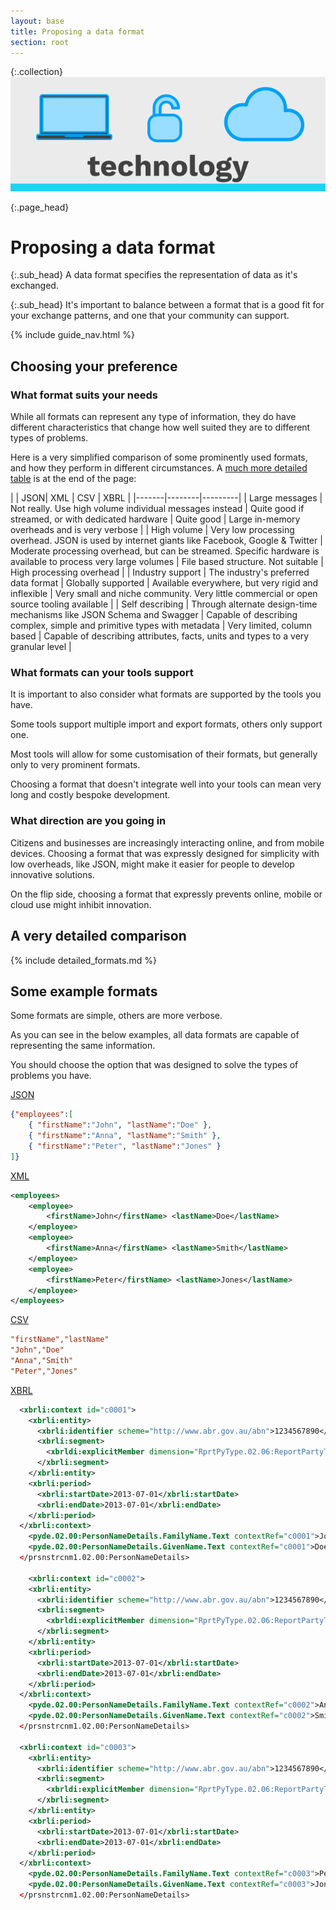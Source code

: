 ```yaml
---
layout: base
title: Proposing a data format
section: root
---
```


{:.collection}
![Technology](img/technology.svg)


{:.page_head}
# Proposing a data format

{:.sub_head}
A data format specifies the representation of data as it's exchanged.

{:.sub_head}
It's important to balance between a format that is a good fit for your exchange patterns, and one that your community can support.


{% include guide_nav.html %}

## Choosing your preference

### What format suits your needs

While all formats can represent any type of information, they do have different characteristics that change how well suited they are to different types of problems.

Here is a very simplified comparison of some prominently used formats, and how they perform in different circumstances. A [much more detailed table](#detail) is at the end of the page:

| | JSON| XML | CSV | XBRL |
|-------|--------|---------|
| Large messages | Not really. Use high volume individual messages instead | Quite good if streamed, or with dedicated hardware | Quite good | Large in-memory overheads and is very verbose |
| High volume | Very low processing overhead. JSON is used by internet giants like Facebook, Google & Twitter | Moderate processing overhead, but can be streamed. Specific hardware is available to process very large volumes | File based structure. Not suitable | High processing overhead |
| Industry support | The industry's preferred data format | Globally supported | Available everywhere, but very rigid and inflexible | Very small and niche community. Very little commercial or open source tooling available |
| Self describing | Through alternate design-time mechanisms like JSON Schema and Swagger | Capable of describing complex, simple and primitive types with metadata | Very limited, column based | Capable of describing attributes, facts, units and types to a very granular level |


### What formats can your tools support

It is important to also consider what formats are supported by the tools you have.

Some tools support multiple import and export formats, others only support one.

Most tools will allow for some customisation of their formats, but generally only to very prominent formats.

Choosing a format that doesn't integrate well into your tools can mean very long and costly bespoke development.

### What direction are you going in

Citizens and businesses are increasingly interacting online, and from mobile devices. Choosing a format that was expressly designed for simplicity with low overheads, like JSON, might make it easier for people to develop innovative solutions.

On the flip side, choosing a format that expressly prevents online, mobile or cloud use might inhibit innovation.

## A very detailed comparison

{% include detailed_formats.md %}

## Some example formats

Some formats are simple, others are more verbose.

As you can see in the below examples, all data formats are capable of representing the same information.

You should choose the option that was designed to solve the types of problems you have.


[JSON](https://en.wikipedia.org/wiki/JSON)
```json
{"employees":[
    { "firstName":"John", "lastName":"Doe" },
    { "firstName":"Anna", "lastName":"Smith" },
    { "firstName":"Peter", "lastName":"Jones" }
]}
```

[XML](https://en.wikipedia.org/wiki/XML)
```xml
<employees>
    <employee>
        <firstName>John</firstName> <lastName>Doe</lastName>
    </employee>
    <employee>
        <firstName>Anna</firstName> <lastName>Smith</lastName>
    </employee>
    <employee>
        <firstName>Peter</firstName> <lastName>Jones</lastName>
    </employee>
</employees>
```

[CSV](https://en.wikipedia.org/wiki/Comma-separated_values)
```ini
"firstName","lastName"
"John","Doe"
"Anna","Smith"
"Peter","Jones"
```

[XBRL](https://en.wikipedia.org/wiki/XBRL)
```xml
  <xbrli:context id="c0001">
    <xbrli:entity>
      <xbrli:identifier scheme="http://www.abr.gov.au/abn">1234567890</xbrli:identifier>
      <xbrli:segment>
        <xbrldi:explicitMember dimension="RprtPyType.02.06:ReportPartyTypeDimension">RprtPyType.02.06:ReportingParty</xbrldi:explicitMember>
      </xbrli:segment>
    </xbrli:entity>
    <xbrli:period>
      <xbrli:startDate>2013-07-01</xbrli:startDate>
      <xbrli:endDate>2013-07-01</xbrli:endDate>
    </xbrli:period>
  </xbrli:context>
    <pyde.02.00:PersonNameDetails.FamilyName.Text contextRef="c0001">John</pyde.02.00:PersonNameDetails.FamilyName.Text>
    <pyde.02.00:PersonNameDetails.GivenName.Text contextRef="c0001">Doe</pyde.02.00:PersonNameDetails.GivenName.Text>
  </prsnstrcnm1.02.00:PersonNameDetails>

    <xbrli:context id="c0002">
    <xbrli:entity>
      <xbrli:identifier scheme="http://www.abr.gov.au/abn">1234567890</xbrli:identifier>
      <xbrli:segment>
        <xbrldi:explicitMember dimension="RprtPyType.02.06:ReportPartyTypeDimension">RprtPyType.02.06:ReportingParty</xbrldi:explicitMember>
      </xbrli:segment>
    </xbrli:entity>
    <xbrli:period>
      <xbrli:startDate>2013-07-01</xbrli:startDate>
      <xbrli:endDate>2013-07-01</xbrli:endDate>
    </xbrli:period>
  </xbrli:context>
    <pyde.02.00:PersonNameDetails.FamilyName.Text contextRef="c0002">Anna</pyde.02.00:PersonNameDetails.FamilyName.Text>
    <pyde.02.00:PersonNameDetails.GivenName.Text contextRef="c0002">Smith</pyde.02.00:PersonNameDetails.GivenName.Text>
  </prsnstrcnm1.02.00:PersonNameDetails>

  <xbrli:context id="c0003">
    <xbrli:entity>
      <xbrli:identifier scheme="http://www.abr.gov.au/abn">1234567890</xbrli:identifier>
      <xbrli:segment>
        <xbrldi:explicitMember dimension="RprtPyType.02.06:ReportPartyTypeDimension">RprtPyType.02.06:ReportingParty</xbrldi:explicitMember>
      </xbrli:segment>
    </xbrli:entity>
    <xbrli:period>
      <xbrli:startDate>2013-07-01</xbrli:startDate>
      <xbrli:endDate>2013-07-01</xbrli:endDate>
    </xbrli:period>
  </xbrli:context>
    <pyde.02.00:PersonNameDetails.FamilyName.Text contextRef="c0003">Peter</pyde.02.00:PersonNameDetails.FamilyName.Text>
    <pyde.02.00:PersonNameDetails.GivenName.Text contextRef="c0003">Jones</pyde.02.00:PersonNameDetails.GivenName.Text>
  </prsnstrcnm1.02.00:PersonNameDetails>

```
